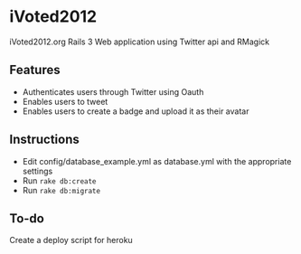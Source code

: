 iVoted2012
======

iVoted2012.org Rails 3 Web application using Twitter api and RMagick

## Features

* Authenticates users through Twitter using Oauth
* Enables users to tweet
* Enables users to create a badge and upload it as their avatar

##  Instructions

* Edit config/database_example.yml as database.yml with the appropriate settings
* Run `rake db:create`
* Run `rake db:migrate`

## To-do

Create a deploy script for heroku